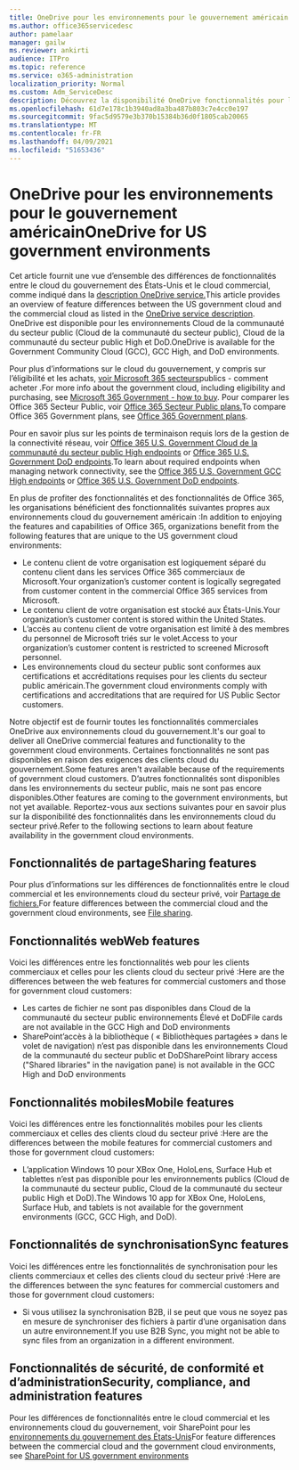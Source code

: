 ```yaml
---
title: OneDrive pour les environnements pour le gouvernement américain
ms.author: office365servicedesc
author: pamelaar
manager: gailw
ms.reviewer: ankirti
audience: ITPro
ms.topic: reference
ms.service: o365-administration
localization_priority: Normal
ms.custom: Adm_ServiceDesc
description: Découvrez la disponibilité OneDrive fonctionnalités pour les clients cloud du gouvernement des États-Unis.
ms.openlocfilehash: 61d7e178c1b3940ad8a3ba487b803c7e4cc0e197
ms.sourcegitcommit: 9fac5d9579e3b370b15384b36d0f1805cab20065
ms.translationtype: MT
ms.contentlocale: fr-FR
ms.lasthandoff: 04/09/2021
ms.locfileid: "51653436"
---
```

# <a name="onedrive-for-us-government-environments"></a><span data-ttu-id="6a169-103">OneDrive pour les environnements pour le gouvernement américain</span><span class="sxs-lookup"><span data-stu-id="6a169-103">OneDrive for US government environments</span></span>

<span data-ttu-id="6a169-104">Cet article fournit une vue d’ensemble des différences de fonctionnalités entre le cloud du gouvernement des États-Unis et le cloud commercial, comme indiqué dans la [description OneDrive service.](../../onedrive-for-business-service-description.md)</span><span class="sxs-lookup"><span data-stu-id="6a169-104">This article provides an overview of feature differences between the US government cloud and the commercial cloud as listed in the [OneDrive service description](../../onedrive-for-business-service-description.md).</span></span> <span data-ttu-id="6a169-105">OneDrive est disponible pour les environnements Cloud de la communauté du secteur public (Cloud de la communauté du secteur public), Cloud de la communauté du secteur public High et DoD.</span><span class="sxs-lookup"><span data-stu-id="6a169-105">OneDrive is available for the Government Community Cloud (GCC), GCC High, and DoD environments.</span></span> 

<span data-ttu-id="6a169-106">Pour plus d’informations sur le cloud du gouvernement, y compris sur l’éligibilité et les achats, [voir Microsoft 365 secteurs](./microsoft-365-government-how-to-buy.md)publics - comment acheter .</span><span class="sxs-lookup"><span data-stu-id="6a169-106">For more info about the government cloud, including eligibility and purchasing, see [Microsoft 365 Government - how to buy](./microsoft-365-government-how-to-buy.md).</span></span> <span data-ttu-id="6a169-107">Pour comparer les Office 365 Secteur Public, voir [Office 365 Secteur Public plans.](https://www.microsoft.com/microsoft-365/government/compare-office-365-government-plans?rtc=1#EligibilityRequirements)</span><span class="sxs-lookup"><span data-stu-id="6a169-107">To compare Office 365 Government plans, see [Office 365 Government plans](https://www.microsoft.com/microsoft-365/government/compare-office-365-government-plans?rtc=1#EligibilityRequirements).</span></span>

<span data-ttu-id="6a169-108">Pour en savoir plus sur les points de terminaison requis lors de la gestion de la connectivité réseau, voir [Office 365 U.S. Government Cloud de la communauté du secteur public High endpoints](/office365/enterprise/office-365-u-s-government-gcc-high-endpoints#sharepoint-online-and-onedrive-for-business) or [Office 365 U.S. Government DoD endpoints](/office365/enterprise/office-365-u-s-government-dod-endpoints#sharepoint-online-and-onedrive-for-business).</span><span class="sxs-lookup"><span data-stu-id="6a169-108">To learn about required endpoints when managing network connectivity, see the [Office 365 U.S. Government GCC High endpoints](/office365/enterprise/office-365-u-s-government-gcc-high-endpoints#sharepoint-online-and-onedrive-for-business) or [Office 365 U.S. Government DoD endpoints](/office365/enterprise/office-365-u-s-government-dod-endpoints#sharepoint-online-and-onedrive-for-business).</span></span>

<span data-ttu-id="6a169-109">En plus de profiter des fonctionnalités et des fonctionnalités de Office 365, les organisations bénéficient des fonctionnalités suivantes propres aux environnements cloud du gouvernement américain :</span><span class="sxs-lookup"><span data-stu-id="6a169-109">In addition to enjoying the features and capabilities of Office 365, organizations benefit from the following features that are unique to the US government cloud environments:</span></span>

-   <span data-ttu-id="6a169-110">Le contenu client de votre organisation est logiquement séparé du contenu client dans les services Office 365 commerciaux de Microsoft.</span><span class="sxs-lookup"><span data-stu-id="6a169-110">Your organization’s customer content is logically segregated from customer content in the commercial Office 365 services from Microsoft.</span></span>
-   <span data-ttu-id="6a169-111">Le contenu client de votre organisation est stocké aux États-Unis.</span><span class="sxs-lookup"><span data-stu-id="6a169-111">Your organization’s customer content is stored within the United States.</span></span>
-   <span data-ttu-id="6a169-112">L’accès au contenu client de votre organisation est limité à des membres du personnel de Microsoft triés sur le volet.</span><span class="sxs-lookup"><span data-stu-id="6a169-112">Access to your organization’s customer content is restricted to screened Microsoft personnel.</span></span>
-   <span data-ttu-id="6a169-113">Les environnements cloud du secteur public sont conformes aux certifications et accréditations requises pour les clients du secteur public américain.</span><span class="sxs-lookup"><span data-stu-id="6a169-113">The government cloud environments comply with certifications and accreditations that are required for US Public Sector customers.</span></span>

<span data-ttu-id="6a169-114">Notre objectif est de fournir toutes les fonctionnalités commerciales OneDrive aux environnements cloud du gouvernement.</span><span class="sxs-lookup"><span data-stu-id="6a169-114">It's our goal to deliver all OneDrive commercial features and functionality to the government cloud environments.</span></span> <span data-ttu-id="6a169-115">Certaines fonctionnalités ne sont pas disponibles en raison des exigences des clients cloud du gouvernement.</span><span class="sxs-lookup"><span data-stu-id="6a169-115">Some features aren't available because of the requirements of government cloud customers.</span></span> <span data-ttu-id="6a169-116">D’autres fonctionnalités sont disponibles dans les environnements du secteur public, mais ne sont pas encore disponibles.</span><span class="sxs-lookup"><span data-stu-id="6a169-116">Other features are coming to the government environments, but not yet available.</span></span> <span data-ttu-id="6a169-117">Reportez-vous aux sections suivantes pour en savoir plus sur la disponibilité des fonctionnalités dans les environnements cloud du secteur privé.</span><span class="sxs-lookup"><span data-stu-id="6a169-117">Refer to the following sections to learn about feature availability in the government cloud environments.</span></span>

## <a name="sharing-features"></a><span data-ttu-id="6a169-118">Fonctionnalités de partage</span><span class="sxs-lookup"><span data-stu-id="6a169-118">Sharing features</span></span>

<span data-ttu-id="6a169-119">Pour plus d’informations sur les différences de fonctionnalités entre le cloud commercial et les environnements cloud du secteur privé, voir [Partage de fichiers.](./gcc-high-and-dod.md#file-sharing)</span><span class="sxs-lookup"><span data-stu-id="6a169-119">For feature differences between the commercial cloud and the government cloud environments, see [File sharing](./gcc-high-and-dod.md#file-sharing).</span></span>

## <a name="web-features"></a><span data-ttu-id="6a169-120">Fonctionnalités web</span><span class="sxs-lookup"><span data-stu-id="6a169-120">Web features</span></span>

<span data-ttu-id="6a169-121">Voici les différences entre les fonctionnalités web pour les clients commerciaux et celles pour les clients cloud du secteur privé :</span><span class="sxs-lookup"><span data-stu-id="6a169-121">Here are the differences between the web features for commercial customers and those for government cloud customers:</span></span>

- <span data-ttu-id="6a169-122">Les cartes de fichier ne sont pas disponibles dans Cloud de la communauté du secteur public environnements Élevé et DoD</span><span class="sxs-lookup"><span data-stu-id="6a169-122">File cards are not available in the GCC High and DoD environments</span></span>
- <span data-ttu-id="6a169-123">SharePoint’accès à la bibliothèque ( « Bibliothèques partagées » dans le volet de navigation) n’est pas disponible dans les environnements Cloud de la communauté du secteur public et DoD</span><span class="sxs-lookup"><span data-stu-id="6a169-123">SharePoint library access ("Shared libraries" in the navigation pane) is not available in the GCC High and DoD environments</span></span>

## <a name="mobile-features"></a><span data-ttu-id="6a169-124">Fonctionnalités mobiles</span><span class="sxs-lookup"><span data-stu-id="6a169-124">Mobile features</span></span>

<span data-ttu-id="6a169-125">Voici les différences entre les fonctionnalités mobiles pour les clients commerciaux et celles des clients cloud du secteur privé :</span><span class="sxs-lookup"><span data-stu-id="6a169-125">Here are the differences between the mobile features for commercial customers and those for government cloud customers:</span></span>

- <span data-ttu-id="6a169-126">L’application Windows 10 pour XBox One, HoloLens, Surface Hub et tablettes n’est pas disponible pour les environnements publics (Cloud de la communauté du secteur public, Cloud de la communauté du secteur public High et DoD).</span><span class="sxs-lookup"><span data-stu-id="6a169-126">The Windows 10 app for XBox One, HoloLens, Surface Hub, and tablets is not available for the government environments (GCC, GCC High, and DoD).</span></span>

## <a name="sync-features"></a><span data-ttu-id="6a169-127">Fonctionnalités de synchronisation</span><span class="sxs-lookup"><span data-stu-id="6a169-127">Sync features</span></span>

<span data-ttu-id="6a169-128">Voici les différences entre les fonctionnalités de synchronisation pour les clients commerciaux et celles des clients cloud du secteur privé :</span><span class="sxs-lookup"><span data-stu-id="6a169-128">Here are the differences between the sync features for commercial customers and those for government cloud customers:</span></span>

- <span data-ttu-id="6a169-129">Si vous utilisez la synchronisation B2B, il se peut que vous ne soyez pas en mesure de synchroniser des fichiers à partir d’une organisation dans un autre environnement.</span><span class="sxs-lookup"><span data-stu-id="6a169-129">If you use B2B Sync, you might not be able to sync files from an organization in a different environment.</span></span>

## <a name="security-compliance-and-administration-features"></a><span data-ttu-id="6a169-130">Fonctionnalités de sécurité, de conformité et d’administration</span><span class="sxs-lookup"><span data-stu-id="6a169-130">Security, compliance, and administration features</span></span>

<span data-ttu-id="6a169-131">Pour les différences de fonctionnalités entre le cloud commercial et les environnements cloud du gouvernement, voir SharePoint pour les [environnements du gouvernement des États-Unis](sharepoint.md)</span><span class="sxs-lookup"><span data-stu-id="6a169-131">For feature differences between the commercial cloud and the government cloud environments, see [SharePoint for US government environments](sharepoint.md)</span></span>